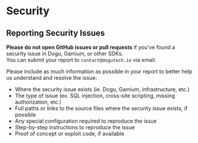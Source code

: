 # Security

## Reporting Security Issues

**Please do not open GitHub issues or pull requests** if you've found a security issue in Dogu, Gamium, or other SDKs.  
You can submit your report to `contact@dogutech.io` via email.

Please include as much information as possible in your report to better help us understand and resolve the issue:

- Where the security issue exists (ie. Dogu, Gamium, infrastructure, etc.)
- The type of issue (ex. SQL injection, cross-site scripting, missing authorization, etc.)
- Full paths or links to the source files where the security issue exists, if possible
- Any special configuration required to reproduce the issue
- Step-by-step instructions to reproduce the issue
- Proof of concept or exploit code, if available
